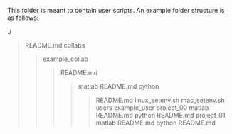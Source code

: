 This folder is meant to contain user scripts. An example folder structure is as follows:

./
> README.md
> collabs
>> example_collab
>>> README.md
>>>> matlab
>>>> README.md
>>>> python
>>>>> README.md
> linux_setenv.sh
> mac_setenv.sh
> users
>> example_user
>>> project_00
>>>> matlab
>>>>> README.md
>>>> python
>>>>> README.md
>>> project_01
>>>> matlab
>>>>> README.md
>>>> python
>>>>> README.md
